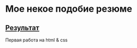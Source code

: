 # Мое некое подобие резюме

## [Результат](https://w0lframmmm.github.io/)

Первая работа на html & css

